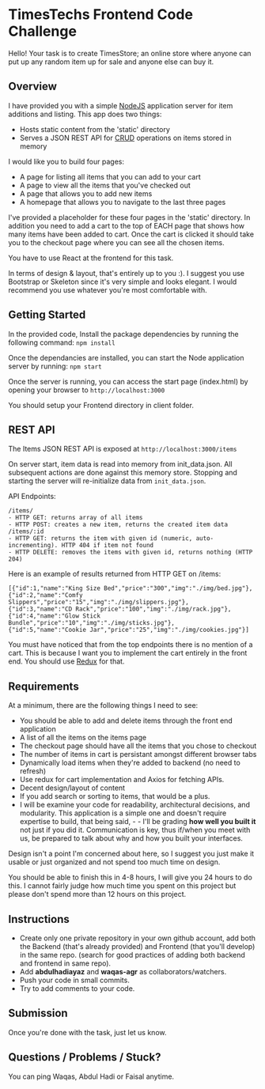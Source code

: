 TimesTechs Frontend Code Challenge
==================================

Hello! Your task is to create TimesStore; an online store where anyone can put up any random item up for sale and anyone else can buy it.

Overview
--------
I have provided you with a simple [NodeJS](https://nodejs.org) application server for item additions and listing. This app does two things:

- Hosts static content from the 'static' directory
- Serves a JSON REST API for [CRUD](https://en.wikipedia.org/wiki/Create,_read,_update_and_delete) operations on items stored in memory

I would like you to build four pages:

- A page for listing all items that you can add to your cart
- A page to view all the items that you've checked out
- A page that allows you to add new items
- A homepage that allows you to navigate to the last three pages

I've provided a placeholder for these four pages in the 'static' directory. In addition you need to add a cart to the top of EACH page that shows how many items have been added to cart. Once the cart is clicked it should take you to the checkout page where you can see all the chosen items.

You have to use React at the frontend for this task.

In terms of design & layout, that's entirely up to you :). I suggest you use Bootstrap or Skeleton since it's very simple and looks elegant. I would recommend you use whatever you're most comfortable with.

Getting Started
---------------
In the provided code, Install the package dependencies by running the following command: `npm install`

Once the dependancies are installed, you can start the Node application server by running: `npm start`

Once the server is running, you can access the start page (index.html) by opening your browser to `http://localhost:3000`

You should setup your Frontend directory in client folder.

REST API
--------
The Items JSON REST API is exposed at `http://localhost:3000/items`

On server start, item data is read into memory from init_data.json. All subsequent actions are done against this memory store. Stopping and starting the server will re-initialize data from `init_data.json`.

API Endpoints:
```
/items/
- HTTP GET: returns array of all items
- HTTP POST: creates a new item, returns the created item data
/items/:id
- HTTP GET: returns the item with given id (numeric, auto-incrementing). HTTP 404 if item not found
- HTTP DELETE: removes the items with given id, returns nothing (HTTP 204)
```
Here is an example of results returned from HTTP GET on /items:
```
[{"id":1,"name":"King Size Bed","price":"300","img":"./img/bed.jpg"},
{"id":2,"name":"Comfy Slippers","price":"15","img":"./img/slippers.jpg"},
{"id":3,"name":"CD Rack","price":"100","img":"./img/rack.jpg"},
{"id":4,"name":"Glow Stick Bundle","price":"10","img":"./img/sticks.jpg"},
{"id":5,"name":"Cookie Jar","price":"25","img":"./img/cookies.jpg"}]
```

You must have noticed that from the top endpoints there is no mention of a cart. This is because I want you to implement the cart entirely in the front end. You should use [Redux](https://redux.js.org/) for that.

Requirements
------------
At a minimum, there are the following things I need to see:

- You should be able to add and delete items through the front end application
- A list of all the items on the items page
- The checkout page should have all the items that you chose to checkout
- The number of items in cart is persistant amongst different browser tabs
- Dynamically load items when they're added to backend (no need to refresh)
- Use redux for cart implementation and Axios for fetching APIs.
- Decent design/layout of content
- If you add search or sorting to items, that would be a plus.
- I will be examine your code for readability, architectural decisions, and modularity. This application is a simple one and doesn't require expertise to build, that being said, - - I'll be grading **how well you built it** not just if you did it. Communication is key, thus if/when you meet with us, be prepared to talk about why and how you built your interfaces.

Design isn't a point I'm concerned about here, so I suggest you just make it usable or just organized and not spend too much time on design.

You should be able to finish this in 4-8 hours, I will give you 24 hours to do this. I cannot fairly judge how much time you spent on this project but please don't spend more than 12 hours on this project.

Instructions
----------------
- Create only one private repository in your own github account, add both the Backend (that's already provided) and Frontend (that you'll develop) in the same repo. (search for good practices of adding both backend and frontend in same repo).
- Add **abdulhadiayaz** and **waqas-agr** as collaborators/watchers.
- Push your code in small commits.
- Try to add comments to your code.

Submission
----------
Once you're done with the task, just let us know.

Questions / Problems / Stuck?
-----------------------------
You can ping Waqas, Abdul Hadi or Faisal anytime.
